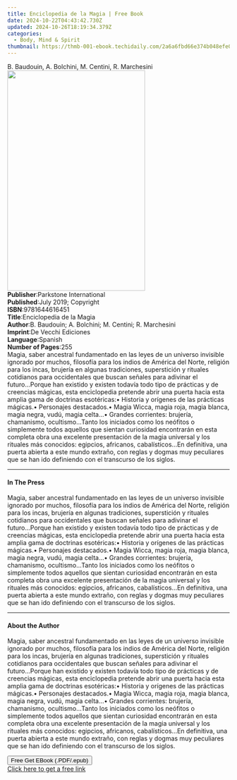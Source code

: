 ```yaml
---
title: Enciclopedia de la Magia | Free Book
date: 2024-10-22T04:43:42.730Z
updated: 2024-10-26T18:19:34.379Z
categories:
  - Body, Mind & Spirit
thumbnail: https://thmb-001-ebook.techidaily.com/2a6a6fbd66e374b048efe0ec395adcb7759648e8f9c6f6f3e8ff3360d86c003d.jpg
---
```

<main id="book-container">
  <div class="flex flex-col">
    <div class="book-brief flex-1 py-6 px-4 sm:p-6 md:py-10 md:px-8">
      <!-- brief-->
      <div class="book-brief-main">
        B. Baudouin, A. Bolchini, M. Centini, R. Marchesini
      </div>
    </div>
    <div
      class="book-meta-info flex-1 grid gap-4 col-start-1 col-end-3 row-start-1 sm:mb-6 sm:grid-cols-4 lg:gap-6 lg:col-start-2 lg:row-end-6 lg:row-span-6 lg:mb-0"
    >
      <div
        class="book-meta-info-left place-content-center mt-4 p-4 text-sm leading-6 col-start-2 col-span-2 dark:text-slate-400"
      >
        <img
          class="w-full h-500 object-cover rounded-lg sm:h-255 sm:col-span-2 lg:col-span-full"
          src="https://img-001-ebook.techidaily.com/3518a93c757ca86d8ed94ae154497c6717dd93ba5ee2375ce135eb88837e2c31.jpg"
          alt=""
          width="312"
          height="500"
        />
      </div>
      <div
        class="book-meta-info-right mt-2 col-start-1 row-start-2 col-span-3 self-center"
      >
        <!-- meta data  -->
        <div class="flex flex-col px-4 md:px-8">
          <div class="flex-1">
            <strong>Publisher</strong>:<span class="px-2"
              >Parkstone International</span
            >
          </div>
          <div class="flex-1">
            <strong>Published</strong>:<span class="px-2"
              >July 2019; Copyright</span
            >
          </div>
          <div class="flex-1">
            <strong>ISBN</strong>:<span class="px-2">9781644616451</span>
          </div>
          <div class="flex-1">
            <strong>Title</strong>:<span class="px-2"
              >Enciclopedia de la Magia</span
            >
          </div>
          <div class="flex-1">
            <strong>Author</strong>:<span class="px-2"
              >B. Baudouin; A. Bolchini; M. Centini; R. Marchesini</span
            >
          </div>
          <div class="flex-1">
            <strong>Imprint</strong>:<span class="px-2"
              >De Vecchi Ediciones</span
            >
          </div>
          <div class="flex-1">
            <strong>Language</strong>:<span class="px-2">Spanish</span>
          </div>
          <div class="flex-1">
            <strong>Number of Pages</strong>:<span class="px-2">255</span>
          </div>
        </div>
      </div>
    </div>
    <div class="book-description flex-1 py-6 px-4 sm:p-6 md:py-10 md:px-8">
      <div class="book-description-main">
        <div accordion-content="" id="description">
          Magia, saber ancestral fundamentado en las leyes de un universo
          invisible ignorado por muchos, filosofía para los indios de América
          del Norte, religión para los incas, brujería en algunas tradiciones,
          superstición y rituales cotidianos para occidentales que buscan
          señales para adivinar el futuro...Porque han existido y existen
          todavía todo tipo de prácticas y de creencias mágicas, esta
          enciclopedia pretende abrir una puerta hacia esta amplia gama de
          doctrinas esotéricas:• Historia y orígenes de las prácticas mágicas.•
          Personajes destacados.• Magia Wicca, magia roja, magia blanca, magia
          negra, vudú, magia celta...• Grandes corrientes: brujería, chamanismo,
          ocultismo...Tanto los iniciados como los neófitos o simplemente todos
          aquellos que sientan curiosidad encontrarán en esta completa obra una
          excelente presentación de la magia universal y los rituales más
          conocidos: egipcios, africanos, cabalísticos...En definitiva, una
          puerta abierta a este mundo extraño, con reglas y dogmas muy
          peculiares que se han ido definiendo con el transcurso de los siglos.
        </div>
      </div>
    </div>
    <div class="book-excerpts flex-1 py-6 px-4 sm:p-6 md:py-10 md:px-8">
      <!-- excerpts-->
      <div class="book-excerpts-main">
        <hr />
        <h4 class="placeholder placeholder-heading">
          <span>In The Press</span>
        </h4>
        <p>
          Magia, saber ancestral fundamentado en las leyes de un universo
          invisible ignorado por muchos, filosofía para los indios de América
          del Norte, religión para los incas, brujería en algunas tradiciones,
          superstición y rituales cotidianos para occidentales que buscan
          señales para adivinar el futuro...Porque han existido y existen
          todavía todo tipo de prácticas y de creencias mágicas, esta
          enciclopedia pretende abrir una puerta hacia esta amplia gama de
          doctrinas esotéricas:• Historia y orígenes de las prácticas mágicas.•
          Personajes destacados.• Magia Wicca, magia roja, magia blanca, magia
          negra, vudú, magia celta...• Grandes corrientes: brujería, chamanismo,
          ocultismo...Tanto los iniciados como los neófitos o simplemente todos
          aquellos que sientan curiosidad encontrarán en esta completa obra una
          excelente presentación de la magia universal y los rituales más
          conocidos: egipcios, africanos, cabalísticos...En definitiva, una
          puerta abierta a este mundo extraño, con reglas y dogmas muy
          peculiares que se han ido definiendo con el transcurso de los siglos.
        </p>
      </div>
    </div>
    <div class="book-about-author flex-1 py-6 px-4 sm:p-6 md:py-10 md:px-8">
      <!-- about author-->
      <div class="book-main-author-main">
        <hr />
        <h4 class="placeholder placeholder-heading">
          <span>About the Author</span>
        </h4>
        <p>
          Magia, saber ancestral fundamentado en las leyes de un universo
          invisible ignorado por muchos, filosofía para los indios de América
          del Norte, religión para los incas, brujería en algunas tradiciones,
          superstición y rituales cotidianos para occidentales que buscan
          señales para adivinar el futuro...Porque han existido y existen
          todavía todo tipo de prácticas y de creencias mágicas, esta
          enciclopedia pretende abrir una puerta hacia esta amplia gama de
          doctrinas esotéricas:• Historia y orígenes de las prácticas mágicas.•
          Personajes destacados.• Magia Wicca, magia roja, magia blanca, magia
          negra, vudú, magia celta...• Grandes corrientes: brujería, chamanismo,
          ocultismo...Tanto los iniciados como los neófitos o simplemente todos
          aquellos que sientan curiosidad encontrarán en esta completa obra una
          excelente presentación de la magia universal y los rituales más
          conocidos: egipcios, africanos, cabalísticos...En definitiva, una
          puerta abierta a este mundo extraño, con reglas y dogmas muy
          peculiares que se han ido definiendo con el transcurso de los siglos.
        </p>
      </div>
    </div>
    <div class="book-free-get flex-1 py-6 px-4 sm:p-6 md:py-10 md:px-8">
      <button
        id="btn-free-get"
        class="bg-blue-500 hover:bg-blue-700 text-white font-bold py-2 px-4 rounded"
      >
        Free Get EBook (.PDF/.epub)
      </button>
      <div id="countdown-display" class="px-2 text-lg mt-2"></div>
      <a
        id="free-link"
        class="hidden bg-blue-500 hover:bg-blue-700 text-white font-bold py-2 px-4 rounded"
        href="https://www.ebooks.com/en-us/book/209824381/enciclopedia-de-la-magia/b-baudouin/"
        target="_blank"
        >Click here to get a free link</a
      >
    </div>
    <script>
      let countdownTime = 0;
      let countdownInterval = null;
      document
        .getElementById('btn-free-get')
        .addEventListener('click', startCountdown);
      function startCountdown() {
        countdownTime = new Date().getTime() + 60000 * 3;
        countdownInterval = setInterval(updateCountdown, 1000);
        document.getElementById('btn-free-get').disabled = true;
        document
          .getElementById('btn-free-get')
          .classList.add('bg-gray-500', 'cursor-not-allowed');
      }
      function updateCountdown() {
        let currentTime = new Date().getTime();
        let timeLeft = countdownTime - currentTime;
        let secondsLeft = Math.floor(timeLeft / 1000);
        document.getElementById('countdown-display').innerHTML =
          `Remaining time: ${secondsLeft} seconds.`;
        if (secondsLeft <= 0) {
          clearInterval(countdownInterval);
          document.getElementById('btn-free-get').classList.add('hidden');
          document.getElementById('free-link').classList.remove('hidden');
          document.getElementById('countdown-display').innerHTML = '';
        }
      }
    </script>
  </div>
</main>

<ins class="adsbygoogle"
      style="display:block"
      data-ad-client="ca-pub-7571918770474297"
      data-ad-slot="8358498916"
      data-ad-format="auto"
      data-full-width-responsive="true"></ins>
    